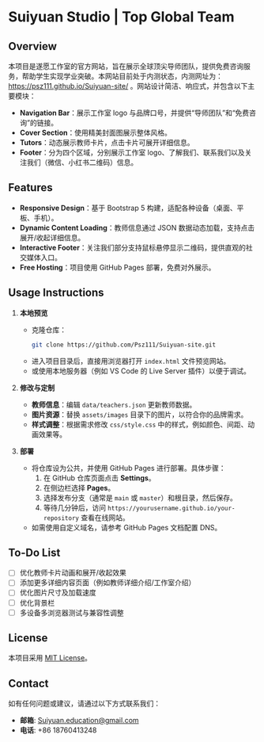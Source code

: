 # Suiyuan Studio | Top Global Team

## Overview

本项目是遂愿工作室的官方网站，旨在展示全球顶尖导师团队，提供免费咨询服务，帮助学生实现学业突破。本网站目前处于内测状态，内测网址为：https://psz111.github.io/Suiyuan-site/ 。网站设计简洁、响应式，并包含以下主要模块：

- **Navigation Bar**：展示工作室 logo 与品牌口号，并提供“导师团队”和“免费咨询”的链接。
- **Cover Section**：使用精美封面图展示整体风格。
- **Tutors**：动态展示教师卡片，点击卡片可展开详细信息。
- **Footer**：分为四个区域，分别展示工作室 logo、了解我们、联系我们以及关注我们（微信、小红书二维码）信息。

## Features

- **Responsive Design**：基于 Bootstrap 5 构建，适配各种设备（桌面、平板、手机）。
- **Dynamic Content Loading**：教师信息通过 JSON 数据动态加载，支持点击展开/收起详细信息。
- **Interactive Footer**：关注我们部分支持鼠标悬停显示二维码，提供直观的社交媒体入口。
- **Free Hosting**：项目使用 GitHub Pages 部署，免费对外展示。

## Usage Instructions

1. **本地预览**
   - 克隆仓库：
     ```bash
     git clone https://github.com/Psz111/Suiyuan-site.git
     ```
   - 进入项目目录后，直接用浏览器打开 `index.html` 文件预览网站。
   - 或使用本地服务器（例如 VS Code 的 Live Server 插件）以便于调试。

2. **修改与定制**
   - **教师信息**：编辑 `data/teachers.json` 更新教师数据。
   - **图片资源**：替换 `assets/images` 目录下的图片，以符合你的品牌需求。
   - **样式调整**：根据需求修改 `css/style.css` 中的样式，例如颜色、间距、动画效果等。

3. **部署**
   - 将仓库设为公共，并使用 GitHub Pages 进行部署。具体步骤：
     1. 在 GitHub 仓库页面点击 **Settings**。
     2. 在侧边栏选择 **Pages**。
     3. 选择发布分支（通常是 `main` 或 `master`）和根目录，然后保存。
     4. 等待几分钟后，访问 `https://yourusername.github.io/your-repository` 查看在线网站。
   - 如需使用自定义域名，请参考 GitHub Pages 文档配置 DNS。

## To-Do List

- [ ] 优化教师卡片动画和展开/收起效果
- [ ] 添加更多详细内容页面（例如教师详细介绍/工作室介绍）
- [ ] 优化图片尺寸及加载速度
- [ ] 优化背景栏
- [ ] 多设备多浏览器测试与兼容性调整

## License

本项目采用 [MIT License](LICENSE)。

## Contact

如有任何问题或建议，请通过以下方式联系我们：
- **邮箱**: Suiyuan.education@gmail.com
- **电话**: +86 18760413248
